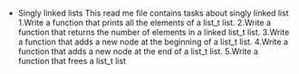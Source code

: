  - Singly linked lists
This read me file contains tasks about singly linked list
1.Write a function that prints all the elements of a list_t list.
2.Write a function that returns the number of elements in a linked list_t list.
3.Write a function that adds a new node at the beginning of a list_t list.
4.Write a function that adds a new node at the end of a list_t list.
5.Write a function that frees a list_t list

